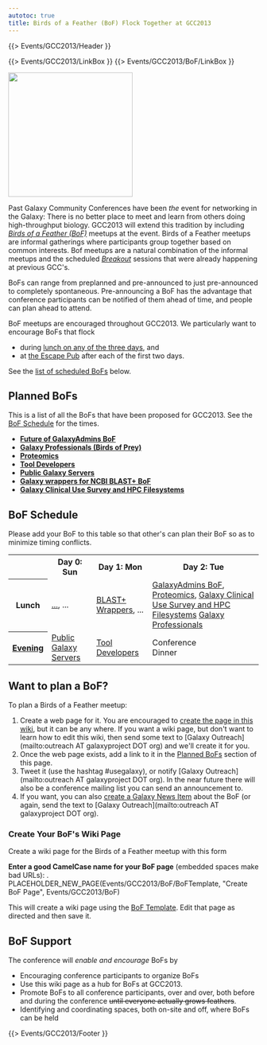 ```yaml
---
autotoc: true
title: Birds of a Feather (BoF) Flock Together at GCC2013
---
```

{{> Events/GCC2013/Header }}



{{> Events/GCC2013/LinkBox }}
{{> Events/GCC2013/BoF/LinkBox }}

<div class='left'><img src="/src/images/Logos/GCC2013BoFLogo.png" alt="" width="250" /></div>

Past Galaxy Community Conferences have been *the* event for networking in the Galaxy: There is no better place to meet and learn from others doing high-throughput biology.  GCC2013 will extend this tradition by including *[Birds of a Feather (BoF)](http://en.wikipedia.org/wiki/Birds_of_a_feather_(computing))* meetups at the event.  Birds of a Feather meetups are informal gatherings where participants group together based on common interests.  Bof meetups are a natural combination of the informal meetups and the scheduled *[Breakout](/src/events/GCC2012/Program/Breakouts/index.md)* sessions that were already happening at previous GCC's.

BoFs can range from preplanned and pre-announced to just pre-announced to completely spontaneous.  Pre-announcing a BoF has the advantage that conference participants can be notified of them ahead of time, and people can plan ahead to attend.

BoF meetups are encouraged throughout GCC2013.  We particularly want to encourage BoFs that flock 
* during [lunch on any of the three days](/src/events/GCC2013/Program/index.md), and
* at [the Escape Pub](/src/events/GCC2013/Program/index.md#escape-to-the-pub) after each of the first two days.

See the [list of scheduled BoFs](/src/events/GCC2013/BoF/index.md#bof-schedule) below.



## Planned BoFs

This is a list of all the BoFs that have been proposed for GCC2013.  See the [BoF Schedule](/src/events/GCC2013/BoF/index.md#bof-schedule) for the times.

* **[Future of GalaxyAdmins BoF](/src/events/GCC2013/BoF/GalaxyAdmins/index.md)**
* **[Galaxy Professionals (Birds of Prey)](/src/events/GCC2013/BoF/GalaxyProfessionals/index.md)**
* **[Proteomics](/src/events/GCC2013/BoF/Proteomics/index.md)**
* **[Tool Developers](/src/events/GCC2013/BoF/ToolDevelopers/index.md)**
* **[Public Galaxy Servers](/src/events/GCC2013/BoF/PublicGalaxyServers/index.md)**
* **[Galaxy wrappers for NCBI BLAST+ BoF](/src/events/GCC2013/BoF/GalaxyBlast/index.md)**
* **[Galaxy Clinical Use Survey and HPC Filesystems](/src/events/GCC2013/BoF/ClinicalUseHPCFileSystems/index.md)**

## BoF Schedule

Please add your BoF to this table so that other's can plan their BoF so as to minimize timing conflicts.

<table>
  <tr class="th" >
    <th> </th>
    <th> Day 0: Sun </th>
    <th> Day 1: Mon </th>
    <th> Day 2: Tue </th>
  </tr>
  <tr>
    <th> Lunch </th>
    <td> <a href='/src/events/GCC2013/BoF/BoFName/index.md'>...</a>, ... </td>
    <td> <a href='/src/events/GCC2013/BoF/GalaxyBlast/index.md'>BLAST+ Wrappers</a>, ... </td>
    <td> <a href='/src/events/GCC2013/BoF/GalaxyAdmins/index.md'>GalaxyAdmins BoF</a>, <a href='/src/events/GCC2013/BoF/Proteomics/index.md'>Proteomics</a>, <a href='/src/events/GCC2013/BoF/ClinicalUseHPCFileSystems/index.md'>Galaxy Clinical Use Survey and HPC Filesystems</a> <a href='/src/events/GCC2013/BoF/GalaxyProfessionals/index.md'>Galaxy Professionals</a></td>
  </tr>
  <tr>
    <th> <a href='/src/events/GCC2013/Program/index.md#escape-to-the-pub'>Evening</a> </th>
    <td> <a href='/src/events/GCC2013/BoF/PublicGalaxyServers/index.md'>Public Galaxy Servers</a>  </td>
    <td> <a href='/src/events/GCC2013/BoF/ToolDevelopers/index.md'>Tool Developers</a> </td>
    <td> Conference<br />Dinner </td>
  </tr>
</table>


## Want to plan a BoF?

To plan a Birds of a Feather meetup:

1. Create a web page for it.  You are encouraged to [create the page in this wiki](/src/events/GCC2013/BoF/index.md#create-your-bofs-wiki-page), but it can be any where.  If you want a wiki page, but don't want to learn how to edit this wiki, then send some text to [Galaxy Outreach](mailto:outreach AT galaxyproject DOT org) and we'll create it for you.
1. Once the web page exists, add a link to it in the [Planned BoFs](/src/events/GCC2013/BoF/index.md#planned-bofs) section of this page.
1. Tweet it (use the hashtag #usegalaxy), or notify [Galaxy Outreach](mailto:outreach AT galaxyproject DOT org).  In the near future there will also be a conference mailing list you can send an announcement to.
1. If you want, you can also [create a Galaxy News Item](/src/news/index.md#add-a-news-item) about the BoF (or again, send the text to [Galaxy Outreach](mailto:outreach AT galaxyproject DOT org).

### Create Your BoF's Wiki Page

Create a wiki page for the Birds of a Feather meetup with this form

**Enter a good CamelCase name for your BoF page** (embedded spaces make bad URLs):
. PLACEHOLDER_NEW_PAGE(Events/GCC2013/BoF/BoFTemplate, "Create BoF Page", Events/GCC2013/BoF)

This will create a wiki page using the [BoF Template](/src/events/GCC2013/BoF/BoFTemplate/index.md).  Edit that page as directed and then save it.

## BoF Support

The conference will *enable and encourage* BoFs by

* Encouraging conference participants to organize BoFs
* Use this wiki page as a hub for BoFs at GCC2013.
* Promote BoFs to all conference participants, over and over, both before and during the conference ~~until everyone actually grows feathers~~.
* Identifying and coordinating spaces, both on-site and off, where BoFs can be held

{{> Events/GCC2013/Footer }}
